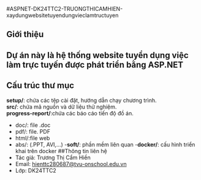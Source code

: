 #ASPNET-DK24TTC2-TRUONGTHICAMHIEN-xaydungwebsitetuyendungvieclamtructuyen
## Giới thiệu
## Dự án này là hệ thống website tuyển dụng việc làm trực tuyến được phát triển bằng ASP.NET
## Cấu trúc thư mục
**setup/**: chứa các tệp cài đặt, hướng dẫn chạy chương trình.  
**src/**: chứa mã nguồn và dữ liệu thử nghiệm.  
**progress-report/**:chứa các báo cáo tiến độ đồ án.  
  - doc/: file .doc
  - pdf/: file. PDF
  - html/:file web
  - abs/: (.PPT, AVI,...)
-**soft/**: phần mềm liên quan
-**docker/**: cấu hình triển khai trên docker
##Thông tin liên hệ
- Tác giả: Trương Thị Cẩm Hiền
- Email: hienttc280687@tvu-onschool.edu.vn
- Lớp: DK24TTC2

